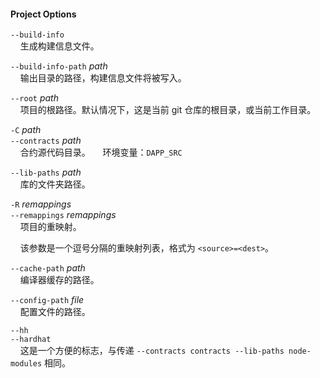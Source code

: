 #### Project Options

`--build-info`  
&nbsp;&nbsp;&nbsp;&nbsp;生成构建信息文件。

`--build-info-path` *path*  
&nbsp;&nbsp;&nbsp;&nbsp;输出目录的路径，构建信息文件将被写入。

`--root` *path*  
&nbsp;&nbsp;&nbsp;&nbsp;项目的根路径。默认情况下，这是当前 git 仓库的根目录，或当前工作目录。

`-C` *path*  
`--contracts` *path*  
&nbsp;&nbsp;&nbsp;&nbsp;合约源代码目录。
&nbsp;&nbsp;&nbsp;&nbsp;环境变量：`DAPP_SRC`

`--lib-paths` *path*  
&nbsp;&nbsp;&nbsp;&nbsp;库的文件夹路径。

`-R` *remappings*  
`--remappings` *remappings*  
&nbsp;&nbsp;&nbsp;&nbsp;项目的重映射。

&nbsp;&nbsp;&nbsp;&nbsp;该参数是一个逗号分隔的重映射列表，格式为 `<source>=<dest>`。

`--cache-path` *path*  
&nbsp;&nbsp;&nbsp;&nbsp;编译器缓存的路径。

`--config-path` *file*  
&nbsp;&nbsp;&nbsp;&nbsp;配置文件的路径。

`--hh`  
`--hardhat`  
&nbsp;&nbsp;&nbsp;&nbsp;这是一个方便的标志，与传递 `--contracts contracts --lib-paths node-modules` 相同。

